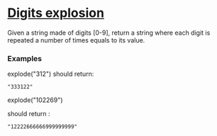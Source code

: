 # [Digits explosion](https://www.codewars.com/kata/585b1fafe08bae9988000314) #

Given a string made of digits [0-9], return a string where each digit is repeated a number of times equals to its value.

### Examples ###

explode("312")
should return:

    "333122"

explode("102269")

should return :

    "12222666666999999999"
